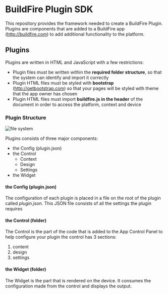 # BuildFire Plugin SDK
This repository provides the framework needed to create a BuildFire Plugin.
Plugins are components that are added to a BuildFire app (http://buildfire.com) to add additional functionality to the platform. 
## Plugins
Plugins are written in HTML and JavaScript with a few restrictions:
* Plugin files must be written within the __required folder structure__, so that the system can identify and import it correctly
* Plugin HTML files must be styled with __bootstrap__ (http://getbootstrap.com) so that your pages will be styled with theme that the app owner has chosen
* Plugin HTML files must import __buildfire.js in the header__ of the document in order to access the platform, context and device

### Plugin Structure
![file system](https://s3-us-west-2.amazonaws.com/pluginserver/docResources/structure.png)

Plugins consists of three major components:
* the Config (plugin.json)
* the Control
  * Context
  * Design
  * Settings
* the Widget


#### the Config (plugin.json)
The configuration of each plugin is placed in a file on the root of the plugin called *plugin.json*. This JSON file consists of all the settings the plugin requires

#### the Control (folder)
The Control is the part of the code that is added to the App Control Panel to help configure your plugin
the control has 3 sections:
1. content
2. design
3. settings

#### the Widget (folder)
The Widget is the part that is rendered on the device. It consumes the configuration made from the control and displays the output.
